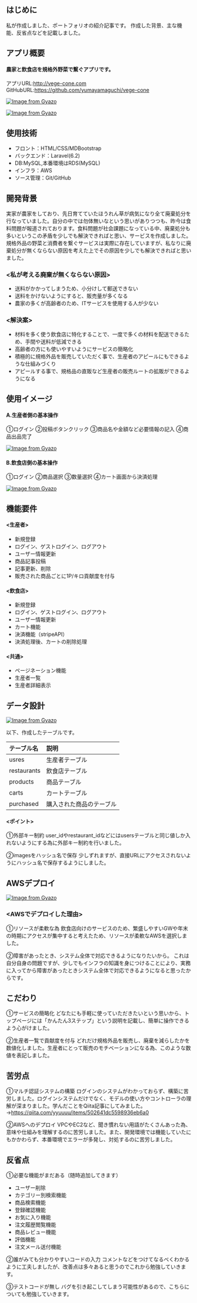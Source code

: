 ## はじめに
私が作成しました、ポートフォリオの紹介記事です。
作成した背景、主な機能、反省点などを記載しました。

## アプリ概要
#### 農家と飲食店を規格外野菜で繋ぐアプリです。

アプリURL:http://vege-cone.com
GitHubURL:https://github.com/yumayamaguchi/vege-cone

[![Image from Gyazo](https://i.gyazo.com/06cdc256940c421d6d979da807fa3c67.jpg)](https://gyazo.com/06cdc256940c421d6d979da807fa3c67)

[![Image from Gyazo](https://i.gyazo.com/8aeb0e5c76399f62b296df5791f6ccda.jpg)](https://gyazo.com/8aeb0e5c76399f62b296df5791f6ccda)


## 使用技術
+ フロント：HTML/CSS/MDBootstrap
+ バックエンド：Laravel(6.2)
+ DB:MySQL,本番環境はRDS(MySQL)
+ インフラ：AWS
+ ソース管理：Git/GitHub


## 開発背景
実家が農家をしており、先日育てていたほうれん草が病気になり全て廃棄処分を行なっていました。自分の中では勿体無いなという思いがありつつも、昨今は食料問題が報道されております。食料問題が社会課題になっている中、廃棄処分も多いというこの矛盾を少しでも解決できればと思い、サービスを作成しました。規格外品の野菜と消費者を繋ぐサービスは実際に存在していますが、私なりに廃棄処分が無くならない原因を考えた上でその原因を少しでも解決できればと思いました。

### <私が考える廃棄が無くならない原因>
+ 送料がかかってしまうため、小分けして郵送できない
+ 送料をかけないようにすると、販売量が多くなる
+ 農家の多くが高齢者のため、ITサービスを使用する人が少ない

### <解決案>
+ 材料を多く使う飲食店に特化することで、一度で多くの材料を配送できるため、手間や送料が低減できる
+ 高齢者の方にも使いやすいようにサービスの簡略化
+ 積極的に規格外品を販売していただく事で、生産者のアピールにもできるような仕組みづくり
+ アピールする事で、規格品の直販など生産者の販売ルートの拡販ができるようになる

## 使用イメージ

#### A.生産者側の基本操作
①ログイン
②投稿ボタンクリック
③商品名や金額など必要情報の記入
④商品出品完了

[![Image from Gyazo](https://i.gyazo.com/a8ce5c5e65fee59331083e369a5c0e88.gif)](https://gyazo.com/a8ce5c5e65fee59331083e369a5c0e88)

#### B.飲食店側の基本操作
①ログイン
②商品選択
③数量選択
④カート画面から決済処理

[![Image from Gyazo](https://i.gyazo.com/89b8d305e09f89c939cf41836d7179ba.gif)](https://gyazo.com/89b8d305e09f89c939cf41836d7179ba)


## 機能要件
#### <生産者>
+ 新規登録
+ ログイン、ゲストログイン、ログアウト
+ ユーザー情報更新
+ 商品記事投稿
+ 記事更新、削除
+ 販売された商品ごとに1P/キロ貢献度を付与

#### <飲食店>
+ 新規登録
+ ログイン、ゲストログイン、ログアウト
+ ユーザー情報更新
+ カート機能
+ 決済機能（stripeAPI）
+ 決済処理後、カートの削除処理

#### <共通>
+ ページネーション機能
+ 生産者一覧
+ 生産者詳細表示

## データ設計
[![Image from Gyazo](https://i.gyazo.com/6e340815acad013f60c5e117117a9449.png)](https://gyazo.com/6e340815acad013f60c5e117117a9449)

以下、作成したテーブルです。

|テーブル名|説明|
|:--|:--|
|usres|生産者テーブル|
|restaurants|飲食店テーブル|
|products|商品テーブル|
|carts|カートテーブル|
|purchased|購入された商品のテーブル|

#### <ポイント>

①外部キー制約
user_idやrestaurant_idなどにはusersテーブルと同じ値しか入れないようにする為に外部キー制約を行いました。

②imagesをハッシュ名で保存
少しずれますが、直接URLにアクセスされないようにハッシュ名で保存するようにしました。
## AWSデプロイ

[![Image from Gyazo](https://i.gyazo.com/aa2b109ce825fbfd40948fd083f62168.png)](https://gyazo.com/aa2b109ce825fbfd40948fd083f62168)


### <AWSでデプロイした理由>

①リソースが柔軟な為
飲食店向けのサービスのため、繁盛しやすいGWや年末の時期にアクセスが集中すると考えたため、リソースが柔軟なAWSを選択しました。

②障害があったとき、システム全体で対応できるようになりたいから。
これは自分自身の問題ですが、少しでもインフラの知識を身につけることにより、実務に入ってから障害があったときシステム全体で対応できるようになると思ったからです。

## こだわり
①サービスの簡略化
どなたにも手軽に使っていただきたいという思いから、トップページには「かんたん3ステップ」という説明を記載し、簡単に操作できるよう心がけました。

②生産者一覧で貢献度を付与
どれだけ規格外品を販売し、廃棄を減らしたかを数値化しました。生産者にとって販売のモチベーションになる為、このような数値を表記しました。

## 苦労点

①マルチ認証システムの構築
ログインのシステムがわかっておらず、構築に苦労しました。ログインシステムだけでなく、モデルの使い方やコントローラの理解が深まりました。学んだことをQiita記事にしてみました。→https://qiita.com/yyuuuu/items/502641dc5598936eb6a0

②AWSへのデプロイ
VPCやEC2など、聞き慣れない用語がたくさんあった為、意味や仕組みを理解するのに苦労しました。また、開発環境では機能していたにもかかわらず、本番環境でエラーが多発し、対処するのに苦労しました。


## 反省点
①必要な機能がまだある（随時追加してきます）

+ ユーザー削除
+ カテゴリー別検索機能
+ 商品検索機能
+ 登録確認機能
+ お気に入り機能
+ 注文履歴閲覧機能
+ 商品レビュー機能
+ 評価機能
+ 注文メール送付機能

②誰がみても分かりやすいコードの入力
コメントなどをつけてなるべくわかるように工夫しましたが、改善点は多々あると思うのでこれから勉強していきます。

③テストコードが無し
バグを引き起こしてしまう可能性があるので、こちらについても勉強していきます。
